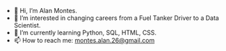 - 👋 Hi, I’m Alan Montes.
- 👀 I’m interested in changing careers from a Fuel Tanker Driver to a Data Scientist.
- 🌱 I’m currently learning Python, SQL, HTML, CSS.
- 📫 How to reach me: montes.alan.26@gmail.com

<!---
montesalan26/montesalan26 is a ✨ special ✨ repository because its `README.md` (this file) appears on your GitHub profile.
You can click the Preview link to take a look at your changes.
--->
